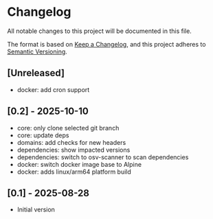 # Changelog

All notable changes to this project will be documented in this file.

The format is based on [Keep a Changelog](https://keepachangelog.com/en/1.1.0/),
and this project adheres to [Semantic Versioning](https://semver.org/spec/v2.0.0.html).

## [Unreleased]
- docker: add cron support

## [0.2] - 2025-10-10
- core: only clone selected git branch
- core: update deps
- domains: add checks for new headers
- dependencies: show impacted versions
- dependencies: switch to osv-scanner to scan dependencies
- docker: switch docker image base to Alpine
- docker: adds linux/arm64 platform build

## [0.1] - 2025-08-28

- Initial version